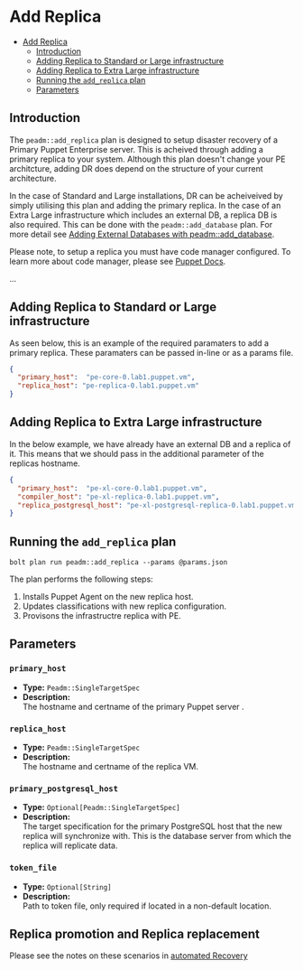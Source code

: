 # Add Replica

- [Add Replica](#Add-replica)
  - [Introduction](#Introduction)
  - [Adding Replica to Standard or Large infrastructure](#Adding-Replica-to-Standard-or-Large-infrastructure)
  - [Adding Replica to Extra Large infrastructure](#Adding-Replica-to-Extra-Large-infrastructure)
  - [Running the `add_replica` plan](#running-the-add_replica-plan)
  - [Parameters](#parameters)

## Introduction

The `peadm::add_replica` plan is designed to setup disaster recovery of a Primary Puppet Enterprise server. This is acheived through adding a primary replica to your system. Although this plan doesn't change your PE architcture, adding DR does depend on the structure of your current architecture.

In the case of Standard and Large installations, DR can be acheiveived by simply utilising this plan and adding the primary replica. In the case of an Extra Large infrastructure which includes an external DB, a replica DB is also required. This can be done with the `peadm::add_database` plan. For more detail see [Adding External Databases with peadm::add_database](expanding.md#adding-external-databases-with-peadmadd_database).

Please note, to setup a replica you must have code manager configured. To learn more about code manager, please see [Puppet Docs](help.puppet.com).

...

## Adding Replica to Standard or Large infrastructure
As seen below, this is an example of the required paramaters to add a primary replica. These paramaters can be passed in-line or as a params file.

```json
{
  "primary_host":  "pe-core-0.lab1.puppet.vm",
  "replica_host": "pe-replica-0.lab1.puppet.vm"
}
```

## Adding Replica to Extra Large infrastructure
In the below example, we have already have an external DB and a replica of it. This means that we should pass in the additional parameter of the replicas hostname.

```json
{
  "primary_host":  "pe-xl-core-0.lab1.puppet.vm",
  "compiler_host": "pe-xl-replica-0.lab1.puppet.vm",
  "replica_postgresql_host": "pe-xl-postgresql-replica-0.lab1.puppet.vm"
}
```

## Running the `add_replica` plan

```
bolt plan run peadm::add_replica --params @params.json 
```

The plan performs the following steps:

1. Installs Puppet Agent on the new replica host.
2. Updates classifications with new replica configuration.
3. Provisons the infrastructre replica with PE.

## Parameters

### `primary_host`

- **Type:** `Peadm::SingleTargetSpec`
- **Description:**  
  The hostname and certname of the primary Puppet server .

### `replica_host`

- **Type:** `Peadm::SingleTargetSpec`
- **Description:**  
  The hostname and certname of the replica VM.

### `primary_postgresql_host`

- **Type:** `Optional[Peadm::SingleTargetSpec]`
- **Description:**  
  The target specification for the primary PostgreSQL host that the new replica will synchronize with. This is the database server from which the replica will replicate data.

### `token_file`

- **Type:** `Optional[String]`
- **Description:**  
  Path to token file, only required if located in a non-default location.



## Replica promotion and Replica replacement

Please see the notes on these scenarios in [automated Recovery](automated_recovery.md#recover-from-failed-primary-puppet-server)

